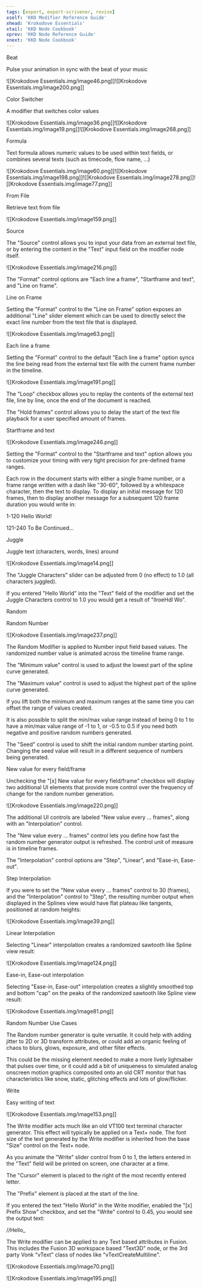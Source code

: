 ```yaml
---
tags: [export, export-scrivener, revise]
xself: 'KKD Modifier Reference Guide'
xhead: 'Krokodove Essentials'
xtail: 'KKD Node Cookbook'
xprev: 'KKD Node Reference Guide'
xnext: 'KKD Node Cookbook'
---
```


Beat

Pulse your animation in sync with the beat of your music

![[Krokodove Essentials.img/image46.png]]![[Krokodove Essentials.img/image200.png]]

Color Switcher

A modifier that switches color values

![[Krokodove Essentials.img/image36.png]]![[Krokodove Essentials.img/image19.png]]![[Krokodove Essentials.img/image268.png]]

Formula

Text formula allows numeric values to be used within text fields, or combines several texts (such as timecode, flow name, ...)

![[Krokodove Essentials.img/image60.png]]![[Krokodove Essentials.img/image198.png]]![[Krokodove Essentials.img/image278.png]]![[Krokodove Essentials.img/image77.png]]

From File

Retrieve text from file

![[Krokodove Essentials.img/image159.png]]

Source

The "Source" control allows you to input your data from an external text file, or by entering the content in the "Text" input field on the modifier node itself.

![[Krokodove Essentials.img/image216.png]]

The "Format" control options are "Each line a frame", "Startframe and text", and "Line on frame".

Line on Frame

Setting the "Format" control to the "Line on Frame" option exposes an additional "Line" slider element which can be used to directly select the exact line number from the text file that is displayed.

![[Krokodove Essentials.img/image63.png]]

Each line a frame

Setting the "Format" control to the default "Each line a frame" option syncs the line being read from the external text file with the current frame number in the timeline.

![[Krokodove Essentials.img/image191.png]]

The "Loop" checkbox allows you to replay the contents of the external text file, line by line, once the end of the document is reached.

The "Hold frames" control allows you to delay the start of the text file playback for a user specified amount of frames.

Startframe and text

![[Krokodove Essentials.img/image246.png]]

Setting the "Format" control to the "Startframe and text" option allows you to customize your timing with very tight precision for pre-defined frame ranges.

Each row in the document starts with either a single frame number, or a frame range written with a dash like "30-60", followed by a whitespace character, then the text to display. To display an initial message for 120 frames, then to display another message for a subsequent 120 frame duration you would write in:

1-120 Hello World!

121-240 To Be Continued...

Juggle

Juggle text (characters, words, lines) around

![[Krokodove Essentials.img/image14.png]]

The "Juggle Characters" slider can be adjusted from 0 (no effect) to 1.0 (all characters juggled).

If you entered "Hello World" into the "Text" field of the modifier and set the Juggle Characters control to 1.0 you would get a result of "llroeHdl Wo".

Random

Random Number

![[Krokodove Essentials.img/image237.png]]

The Random Modifier is applied to Number input field based values. The randomized number value is animated across the timeline frame range.

The "Minimum value" control is used to adjust the lowest part of the spline curve generated.

The "Maximum value" control is used to adjust the highest part of the spline curve generated.

If you lift both the minimum and maximum ranges at the same time you can offset the range of values created.

It is also possible to split the min/max value range instead of being 0 to 1 to have a min/max value range of -1 to 1, or -0.5 to 0.5 if you need both negative and positive random numbers generated.

The "Seed" control is used to shift the initial random number starting point. Changing the seed value will result in a different sequence of numbers being generated.

New value for every field/frame

Unchecking the "\[x\] New value for every field/frame" checkbox will display two additional UI elements that provide more control over the frequency of change for the random number generation.

![[Krokodove Essentials.img/image220.png]]

The additional UI controls are labeled "New value every ... frames", along with an "Interpolation" control.

The "New value every ... frames" control lets you define how fast the random number generator output is refreshed. The control unit of measure is in timeline frames.

The "Interpolation" control options are "Step", "Linear", and "Ease-in, Ease-out".

Step Interpolation

If you were to set the "New value every ... frames" control to 30 (frames), and the "Interpolation" control to "Step", the resulting number output when displayed in the Splines view would have flat plateau like tangents, positioned at random heights:

![[Krokodove Essentials.img/image39.png]]

Linear Interpolation

Selecting "Linear" interpolation creates a randomized sawtooth like Spline view result:

![[Krokodove Essentials.img/image124.png]]

Ease-in, Ease-out interpolation

Selecting "Ease-in, Ease-out" interpolation creates a slightly smoothed top and bottom "cap" on the peaks of the randomized sawtooth like Spline view result:

![[Krokodove Essentials.img/image81.png]]

Random Number Use Cases

The Random number generator is quite versatile. It could help with adding jitter to 2D or 3D transform attributes, or could add an organic feeling of chaos to blurs, glows, exposure, and other filter effects.

This could be the missing element needed to make a more lively lightsaber that pulses over time, or it could add a bit of uniqueness to simulated analog onscreen motion graphics composited onto an old CRT monitor that has characteristics like snow, static, glitching effects and lots of glow/flicker.

Write

Easy writing of text

![[Krokodove Essentials.img/image153.png]]

The Write modifier acts much like an old VT100 text terminal character generator. This effect will typically be applied on a Text+ node. The font size of the text generated by the Write modifier is inherited from the base "Size" control on the Text+ node.

As you animate the "Write" slider control from 0 to 1, the letters entered in the "Text" field will be printed on screen, one character at a time.

The "Cursor" element is placed to the right of the most recently entered letter.

The "Prefix" element is placed at the start of the line.

If you entered the text "Hello World" in the Write modifier, enabled the "\[x\] Prefix Show" checkbox, and set the "Write" control to 0.45, you would see the output text:

//Hello\_

The Write modifier can be applied to any Text based attributes in Fusion. This includes the Fusion 3D workspace based "Text3D" node, or the 3rd party Vonk "vText" class of nodes like "vTextCreateMultiline".

![[Krokodove Essentials.img/image70.png]]

![[Krokodove Essentials.img/image195.png]]